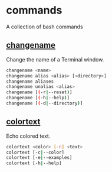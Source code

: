 # commands

A collection of bash commands

## [changename](http://htmlpreview.github.io/?https://raw.githubusercontent.com/Brickstertwo/commands/master/man/man1/changename.1.html)

Change the name of a Terminal window.

```bash
changename <name>
changename alias <alias> [<directory>]
changename aliases
changename unalias <alias>
changename [(-r|--reset)]
changename [(-h|--help)]
changename [(-d|--directory)]
```

## [colortext](http://htmlpreview.github.io/?https://raw.githubusercontent.com/Brickstertwo/commands/master/man/man1/colortext.1.html)

Echo colored text.

```bash
colortext <color> [-n] <text>
colortext [-c|--color]
colortext [-e|--examples]
colortext [-h|--help]
```
